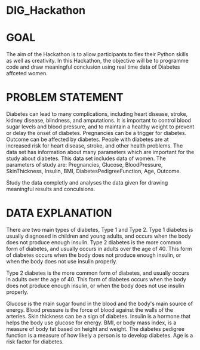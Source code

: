 # DIG_Hackathon

# GOAL

The aim of the Hackathon is to allow participants to flex their Python skills as well as creativity. In this Hackathon, the objective will be to programme code and draw meaningful conclusion using real time data of Diabetes affceted women.

# PROBLEM STATEMENT

Diabetes can lead to many complications, including heart disease, stroke, kidney disease, blindness, and amputations. It is important to control blood sugar levels and blood pressure, and to maintain a healthy weight to prevent or delay the onset of diabetes. Pregnancies can be a trigger for diabetes. Outcome can be affected by diabetes. People with diabetes are at increased risk for heart disease, stroke, and other health problems. The data set has information about many parameters which are important for the study about diabetes. This data set includes data of women. The parameters of study are: Pregnancies,	Glucose,	BloodPressure,	SkinThickness,	Insulin,	BMI,	DiabetesPedigreeFunction,	Age,	Outcome.

Study the data completly and analyses the data given for drawing meaningful results and conculsions.

# DATA EXPLANATION

There are two main types of diabetes, Type 1 and Type 2. Type 1 diabetes is usually diagnosed in children and young adults, and occurs when the body does not produce enough insulin. Type 2 diabetes is the more common form of diabetes, and usually occurs in adults over the age of 40. This form of diabetes occurs when the body does not produce enough insulin, or when the body does not use insulin properly.

Type 2 diabetes is the more common form of diabetes, and usually occurs in adults over the age of 40. This form of diabetes occurs when the body does not produce enough insulin, or when the body does not use insulin properly.

Glucose is the main sugar found in the blood and the body's main source of energy. 
Blood pressure is the force of blood against the walls of the arteries. 
Skin thickness can be a sign of diabetes. 
Insulin is a hormone that helps the body use glucose for energy. 
BMI, or body mass index, is a measure of body fat based on height and weight. 
The diabetes pedigree function is a measure of how likely a person is to develop diabetes. 
Age is a risk factor for diabetes.
